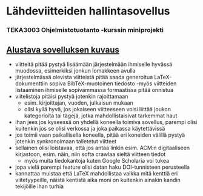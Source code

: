 # Lähdeviitteiden hallintasovellus
### TEKA3003 Ohjelmistotuotanto -kurssin miniprojekti

## [Alustava sovelluksen kuvaus](https://ohjelmistotuotanto-jyu.github.io/speksi/)
- viitteitä pitää pystyä lisäämään järjestelmään ihmiselle hyvässä muodossa, esimerkiksi jonkun lomakkeen avulla
- järjestelmässä olevista viitteistä pitää saada generoitua LaTeX-dokumenttiin sopiva BibTeX-muotoinen tiedosto
-myös viitteiden listaaminen ihmiselle sopivammassa formaatissa pitää onnistua
- viitelistoja pitäisi pystyä jotenkin rajoittamaan
  - esim. kirjoittajan, vuoden, julkaisun mukaan
  - olisi kyllä hyvä, jos jokaiseen viitteeseen voisi liittää joukon kategorioita tai tägejä, jotka mahdollistaisivat tarkemmat haut
- ihan jees jos kyseessä on yhdellä koneella toimiva sovellus, parempi olisi kuitenkin jos se olisi verkossa ja joka paikassa käytettävissä
- jos toimii vaan paikallisella koneella, pitää eri koneiden välillä pystyä jotenkin synkronoimaan talletetut viitteet
- sellainen olisi loistavaa, että jos antaa linkin esim. ACM:n digitaaliseen kirjastoon, esim. näin, niin softa crawlaa sieltä viitteen tiedot
  - myös muita tiedokantoja kuten Google Scholaria voi tukea
- jopa vielä parempi feature olisi datan haku DOI-tunnisteen perusteella
- kannattaa muistaa että LaTeX mahdollistaa vaikka mitä kenttiä eri viitetyypeille, näistä kentistä aika moni on kuitenkin ainakin kandin tekijöille ihan turhia
